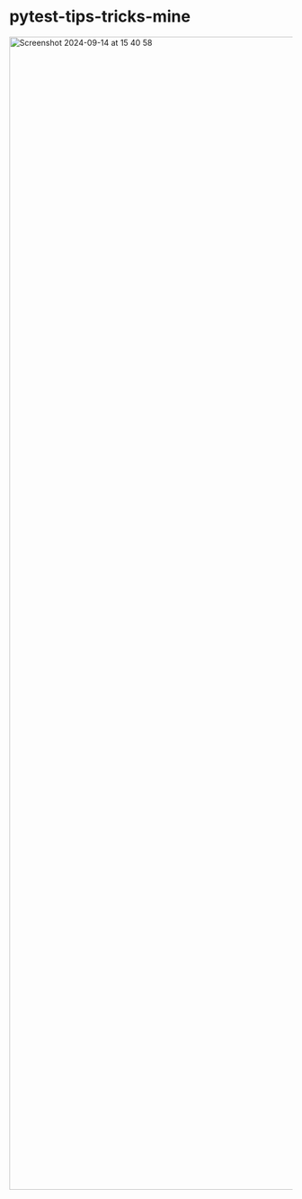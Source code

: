 # pytest-tips-tricks-mine

<img width="2048" alt="Screenshot 2024-09-14 at 15 40 58" src="https://github.com/user-attachments/assets/5115fb94-21c7-42a3-b4ba-ad50cbc2743f">
